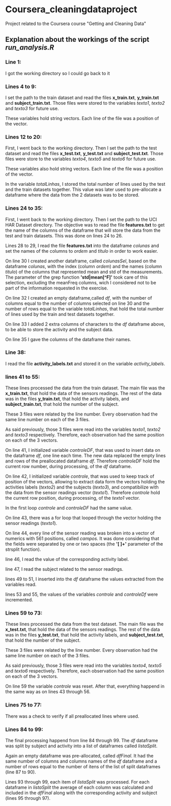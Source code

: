 # Coursera_cleaningdataproject
Project related to the Coursera course "Getting and Cleaning Data"

## Explanation about the workings of the script *run_analysis.R*

### Line 1:
I got the working directory so I could go back to it 

### Lines 4 to 9:
I set the path to the train dataset and read the files **x_train.txt**, **y_train.txt** and **subject_train.txt**. Those files were stored to the variables *texto1*, *texto2* and *texto3* for future use.

These variables hold string vectors.  Each line of the file was a position of the vector.

### Lines 12 to 20:
First, I went back to the working directory. Then I set the path to the test dataset and read the files **x_test.txt**, **y_test.txt** and **subject_test.txt**. Those files were store to the variables *texto4*, *texto5* and *texto6* for future use.

These variables also hold string vectors.  Each line of the file was a position of the vector.

In the variable *totalLinhas*, I stored the total number of lines used by the test and the train datasets together. This value was later used to pre-allocate a dataframe where the data from the 2 datasets was to be stored.

### Lines 24 to 35:
First, I went back to the working directory. Then I set the path to the UCI HAR Dataset directory. The objective was to read the file **features.txt** to get the name of the columns of the dataframe that will store the data from the test and train datasets. This was done on lines 24 to 26.

Lines 28 to 29, I read the file **features.txt** into the dataframe *colunas* and set the names of the columns to *ordem* and *titulo* in order to work easier.

On line 30 I created another dataframe, called *colunasSel*, based on the dataframe *colunas*, with the index (column *ordem*) and the names (column *titulo*) of the columns that represented mean and std of the measurements. The parameter of the grep function **'std|mean[^F]'** took care of this selection, excluding the meanFreq columns, wich I considered not to be part of the information requested in the exercise.

On line 32 I created an empty dataframe,called *df*, with the number of columns equal to the number of columns selected on line 30 and the number of rows equal to the variable *totalLinhas*, that hold the total number of lines used by the train and test datasets together.

On line 33 I added 2 extra columns of characters to the *df* dataframe above, to be able to store the activity and the subject data.

On line 35 I gave the columns of the dataframe their names.

### Line 38:
I read the file **activity_labels.txt** and stored it on the variable *activity_labels*.

### lines 41 to 55:
These lines processed the data from the train dataset. The main file was the **x_train.txt**, that hold the data of the sensors readings. The rest of the data was in the files **y_train.txt**, that hold the activity labels, and **subject_train.txt**, that hold the number of the subject.

These 3 files were related by the line number. Every observation had the same line number on each of the 3 files.

As said previously, those 3 files were read into the variables *texto1*, *texto2* and *texto3* respectively. Therefore, each observation had the same position on each of the 3 vectors.

On line 41, I initialized variable *controleDF*, that was used to insert data on the dataframe *df*, one line each time. The new data replaced the empty lines and rows of the preallocated dataframe *df*. Therefore *controleDF* hold the current row number, during processing, of the *df* dataframe.

On line 42, I initialized variable *controle*, that was used to keep track of position of the vectors, allowing to extract data form the vectors holding the activities labels (*texto2*) and the subjects (*texto3*), and compatibilize with the data from the sensor readings vector (*texto1*). Therefore *controle* hold the current row position, during processing, of the *texto1* vector.

In the first loop *controle* and *controleDF* had the same value.

On line 43, there was a for loop that looped through the vector holding the sensor readings (*texto1*).

On line 44, every line of the sensor reading was broken into a vector of numerics with 561 positions, called *campos*. It was done considering that the fields were separated by one or two spaces (the **'[ ]+'** parameter of the strsplit function).

line 46, I read the value of the corresponding activity label.

line 47, I read the subject related to the sensor readings.

lines 49 to 51, I inserted into the *df* dataframe the values extracted from the variables read.

lines 53 and 55, the values of the variables *controle* and *controleDf* were incremented.

### Lines 59 to 73:
These lines processed the data from the test dataset. The main file was the **x_test.txt**, that hold the data of the sensors readings. The rest of the data was in the files **y_test.txt**, that hold the activity labels, and **subject_test.txt**, that hold the number of the subject.

These 3 files were related by the line number. Every observation had the same line number on each of the 3 files.

As said previously, those 3 files were read into the variables *texto4*, *texto5* and *texto6* respectively. Therefore, each observation had the same position on each of the 3 vectors.

On line 59 the variable *controle* was reset. After that, everything happend in the same way as on lines 43 through 56.

### Lines 75 to 77:

There was a check to verify if all preallocated lines where used.

### Lines 84 to  99:
The final processing happend from line 84 through 99. The *df* dataframe was split by subject and activity into a list of dataframes called *listaSplit*.

Again an empty dataframe was pre-allocated, called *dfFinal*. It had the same number of columns and columns names of the *df* dataframe and a number of rows equal to the number of itens of the list of split dataframes (line 87 to 90).

Lines 93 through 99, each item of *listaSplit* was processed. For each dataframe in *listaSplit* the average of each column was calculated and included in the *dfFinal* along with the corresponding activity and subject (lines 95 through 97).
 

